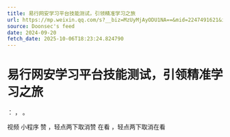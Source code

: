 ```yaml
---
title: 易行网安学习平台技能测试，引领精准学习之旅
url: https://mp.weixin.qq.com/s?__biz=MzUyMjAyODU1NA==&mid=2247491621&idx=1&sn=7793d8fc7d03aaf234d0236e455cd8d3
source: Doonsec's feed
date: 2024-09-20
fetch_date: 2025-10-06T18:23:24.824790
---
```


# 易行网安学习平台技能测试，引领精准学习之旅

：
，
。

视频
小程序
赞
，轻点两下取消赞
在看
，轻点两下取消在看